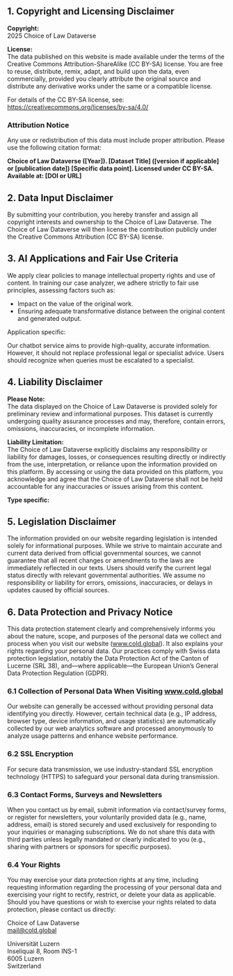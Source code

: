 ## 1. Copyright and Licensing Disclaimer

**Copyright:**  
2025 Choice of Law Dataverse

**License:**  
The data published on this website is made available under the terms of the Creative Commons Attribution-ShareAlike (CC BY-SA) license. You are free to reuse, distribute, remix, adapt, and build upon the data, even commercially, provided you clearly attribute the original source and distribute any derivative works under the same or a compatible license.

For details of the CC BY-SA license, see:
https://creativecommons.org/licenses/by-sa/4.0/

### Attribution Notice
Any use or redistribution of this data must include proper attribution. Please use the following citation format:

**Choice of Law Dataverse ([Year]). [Dataset Title] ([version if applicable] or [publication date]) [Specific data point]. Licensed under CC BY-SA. Available at: [DOI or URL]**

## 2. Data Input Disclaimer
By submitting your contribution, you hereby transfer and assign all copyright interests and ownership to the Choice of Law Dataverse. The Choice of Law Dataverse will then license the contribution publicly under the Creative Commons Attribution (CC BY-SA) license.

## 3. AI Applications and Fair Use Criteria
We apply clear policies to manage intellectual property rights and use of content. In training our case analyzer, we adhere strictly to fair use principles, assessing factors such as:
- Impact on the value of the original work.
- Ensuring adequate transformative distance between the original content and generated output.

Application specific:

Our chatbot service aims to provide high-quality, accurate information. However, it should not replace professional legal or specialist advice. Users should recognize when queries must be escalated to a specialist.

## 4. Liability Disclaimer

**Please Note:**  
The data displayed on the Choice of Law Dataverse is provided solely for preliminary review and informational purposes. This dataset is currently undergoing quality assurance processes and may, therefore, contain errors, omissions, inaccuracies, or incomplete information.

**Liability Limitation:**  
The Choice of Law Dataverse explicitly disclaims any responsibility or liability for damages, losses, or consequences resulting directly or indirectly from the use, interpretation, or reliance upon the information provided on this platform. By accessing or using the data provided on this platform, you acknowledge and agree that the Choice of Law Dataverse shall not be held accountable for any inaccuracies or issues arising from this content.

**Type specific:**

## 5. Legislation Disclaimer
The information provided on our website regarding legislation is intended solely for informational purposes. While we strive to maintain accurate and current data derived from official governmental sources, we cannot guarantee that all recent changes or amendments to the laws are immediately reflected in our texts. Users should verify the current legal status directly with relevant governmental authorities. We assume no responsibility or liability for errors, omissions, inaccuracies, or delays in updates caused by official sources.

## 6. Data Protection and Privacy Notice
This data protection statement clearly and comprehensively informs you about the nature, scope, and purposes of the personal data we collect and process when you visit our website (www.cold.global). It also explains your rights regarding your personal data. Our practices comply with Swiss data protection legislation, notably the Data Protection Act of the Canton of Lucerne (SRL 38), and—where applicable—the European Union’s General Data Protection Regulation (GDPR).

### 6.1 Collection of Personal Data When Visiting www.cold.global
Our website can generally be accessed without providing personal data identifying you directly. However, certain technical data (e.g., IP address, browser type, device information, and usage statistics) are automatically collected by our web analytics software and processed anonymously to analyze usage patterns and enhance website performance.

### 6.2 SSL Encryption
For secure data transmission, we use industry-standard SSL encryption technology (HTTPS) to safeguard your personal data during transmission.

### 6.3 Contact Forms, Surveys and Newsletters
When you contact us by email, submit information via contact/survey forms, or register for newsletters, your voluntarily provided data (e.g., name, address, email) is stored securely and used exclusively for responding to your inquiries or managing subscriptions. We do not share this data with third parties unless legally mandated or clearly indicated to you (e.g., sharing with partners or sponsors for specific purposes).

### 6.4 Your Rights
You may exercise your data protection rights at any time, including requesting information regarding the processing of your personal data and exercising your right to rectify, restrict, or delete your data as applicable. Should you have questions or wish to exercise your rights related to data protection, please contact us directly:

Choice of Law Dataverse  
mail@cold.global

Universität Luzern  
Inseliquai 8, Room INS-1  
6005 Luzern  
Switzerland